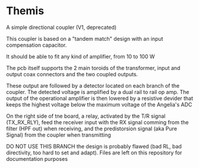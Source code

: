# Themis

A simple directional coupler (V1, deprecated) 

This coupler is based on a "tandem match" design with an input compensation capacitor.
 
It should be able to fit any kind of amplifier, from 10 to 100 W

The pcb itself  supports the 2 main toroids of the transformer, input and output coax connectors 
and the two coupled outputs.

These output are followed by a detector located on each branch of the coupler. The detected voltage 
is amplified by a dual rail to rail op amp. The output of the operational amplifier is then 
lowered by a resistive devider that keeps the highest voltage below the maximum voltage of the 
Angelia's ADC 

On the right side of tne board, a relay, activated by the T/R signal (TX_RX_RLY), feed the 
receiver input with the RX signal comming from the filter (HPF out) when receiving, and the 
predistorsion signal (aka Pure Signal) from the coupler when transmitting

DO NOT USE THIS BRANCH 
the design is probably flawed (bad RL, bad directivity, too hard to set and adapt). Files are left on this repository for documentation purposes


